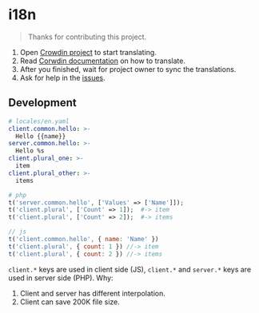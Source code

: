 # i18n

> Thanks for contributing this project.

1. Open [Crowdin project](https://crowdin.com/project/gazellepw) to start translating.
2. Read [Corwdin documentation](https://support.crowdin.com/online-editor/) on how to translate.
3. After you finished, wait for project owner to sync the translations.
4. Ask for help in the [issues](https://github.com/Mosasauroidea/GazellePW/issues).

## Development

```yaml
# locales/en.yaml
client.common.hello: >-
  Hello {{name}}
server.common.hello: >-
  Hello %s
client.plural_one: >-
  item
client.plural_other: >-
  items
```

```php
# php
t('server.common.hello', ['Values' => ['Name']]);
t('client.plural', ['Count' => 1]);  #-> item
t('client.plural', ['Count' => 2]);  #-> items
```

```js
// js
t('client.common.hello', { name: 'Name' })
t('client.plural', { count: 1 }) //-> item
t('client.plural', { count: 2 }) //-> items
```

`client.*` keys are used in client side (JS), `client.*` and `server.*` keys are used in server side (PHP). Why:

1. Client and server has different interpolation.
2. Client can save 200K file size.
